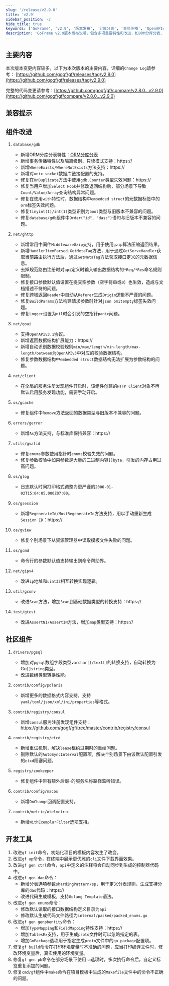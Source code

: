 ```yaml
---
slug: '/release/v2.9.0'
title: 'v2.9'
sidebar_position: -2
hide_title: true
keywords: ['GoFrame', 'v2.9', '版本发布', '分库分表', '事务传播', 'OpenAPIv3.1', '中间件', 'gzip', '代码生成']
description: 'GoFrame v2.9版本发布说明，包含多项重要特性和改进，如ORM分库分表、事务传播、OpenAPIv3.1支持、gzip中间件等功能增强，以及多项问题修复和命令行工具改进。'
---
```





## 主要内容

本次版本变更内容较多，以下为本次版本的主要内容，详细的`Change Log`请参考：
[https://github.com/gogf/gf/releases/tag/v2.9.0](https://github.com/gogf/gf/releases/tag/v2.9.0)

完整的代码变更请参考：[https://github.com/gogf/gf/compare/v2.8.0...v2.9.0](https://github.com/gogf/gf/compare/v2.8.0...v2.9.0)


## 兼容提示

## 组件改进
1. `database/gdb`
    - 新增ORM分库分表特性：[ORM分库分表](../docs/核心组件/数据库ORM/ORM分库分表/ORM分库分表.md)
    - 新增事务传播特性以及隔离级别、只读模式支持：https://
    - 新增`WhereExists/WhereNotExists`方法支持：https://
    - 新增对`unix socket`数据库链接配置的支持。
    - 修复在`OnDuplicate`方法中使用`gdb.Counter`类型失效问题：https://
    - 修复当用户增加`Select Hook`并修改返回结构后，部分场景下导致`Count/Value/Array`查询结构异常问题。
    - 修复在使用`with`特性时，数据结构中`embedded struct`的元数据标签中的`orm`标签失效问题。
    - 修复`tinyint(1)/int(1)`类型识别为`bool`类型与旧版本不兼容的问题。
    - 修复`database/gdb`组件中`Order("id", "dasc")`语句与旧版本不兼容的问题。

2. `net/ghttp`
    - 新增常用中间件`MiddlewareGzip`支持，用于使用`gzip`算法压缩返回结果。
    - 新增`HandlerItemParsed.GetMetaTag`方法，用于通过`GetServeHandler`获取当前路由执行方法后，通过`GetMetaTag`方法获取接口定义的元数据信息。
    - 去掉规范路由注册时对`api`定义时输入输出数据结构的`*Req/*Res`命名规则限制。
    - 修复接口参数默认值设置在提交空参数（空字符串或`0`）也生效，造成与文档描述不符的问题。
    - 修复跨域返回`Header`中自动从`Referer`生成`Origin`逻辑不严谨的问题。
    - 修复`BuildParams`方法构建请求参数时针对`json omitempty`标签失效问题。
    - 修复`Logger`设置为`nil`时会引发的空指针`panic`问题。

3. `net/goai`
    - 支持`OpenAPIv3.1`协议。
    - 新增返回数据结构扩展能力：https://
    - 新增自动识别数据校验规则`min/max/length/min-length/max-length/between`为`OpenAPIv3`中对应的校验数据结构。
    - 修复参数数据结构中`embedded struct`数据结构无法扩展为参数结构的问题。

2. `net/client`
    - 在全局的服务注册发现组件开启时，该组件创建的`HTTP Client`对象不再默认启用服务发现功能，需要手动开启。

4. `os/gcache`
    - 修复组件中`Remove`方法返回的数据类型与旧版本不兼容的问题。

4. `errors/gerror`
    - 新增`As`方法支持，与标准库保持兼容：https://

4. `utils/gvalid`
    - 修复`enums`参数使用指针时`enums`校验失效的问题。
    - 修复参数校验中如果参数是大量的二进制内容`[]byte`，引发的内存占用过高问题。

4. `os/glog`
    - 日志默认时间打印格式调整为更严谨的`2006-01-02T15:04:05.000Z07:00`。

4. `os/gsession`
    - 新增`RegenerateId/MustRegenerateId`方法支持，用以手动重新生成`Session ID`：https://

4. `os/gview`
    - 修复个别场景下从资源管理器中读取模板文件失败的问题。

5. `os/gcmd`
    - 命令行的参数默认值支持输出到命令帮助界。

5. `net/gipv4`
    - 改进`ip`地址和`uint32`相互转换实现逻辑。

5. `util/gconv`
    - 改进`Scan`方法，增加`Scan`到基础数据类型的转换支持：https://
    
6. `test/gtest`
    - 改进`AssertNI/AssertIN`方法，增加`map`类型支持：https://

## 社区组件
1. `drivers/pgsql`
    - 增加对`pgsql`数组字段类型`varchar[]/text[]`的转换支持，自动转换为Go`[]string`类型。
    - 改进数组类型转换性能。

2. `contrib/config/polaris`
    - 新增更多的数据格式内容支持，支持`yaml/toml/json/xml/ini/properties`等格式。

2. `contrib/registry/consul`
    - 新增`consul`服务注册发现组件支持：https://github.com/gogf/gf/tree/master/contrib/registry/consul

3. `contrib/registry/etcd`
    - 新增重试机制，解决`lease`租约过期时的重续问题。
    - 删除默认的`AutoSyncInterval`配置项，解决个别场景下由该默认配置引发的`etcd`阻塞问题。

4. `registry/zookeeper`
    - 修复组件中带有额外后缀`-`的服务名称路径监听错误。

4. `contrib/config/nacos`
    - 新增`OnChange`回调配置支持。

5. `contrib/metric/otelmetric`
    - 新增`WithExemplarFilter`选项支持。

## 开发工具
1. 改进`gf init`命令，初始化项目的模板内容发生了改变。
2. 改进`gf up`命令，在终端中展示更优雅的`cli`文件下载界面效果。
3. 改进`gf gen ctrl`命令，`api`中定义的注释将会自动同步到生成的控制器代码中。
4. 改进`gf gen dao`命令：
    - 新增分表选项参数`shardingPattern/sp`，用于定义分表规则，生成支持分库的`dao`代码：https://
    - 改进代码生成模板，支持`Golang Template`语法。
5. 改进`gf gen enums`命令：
    - 修改默认读取的接口数据结构定义目录为`api`
    - 修改默认生成代码文件路径为`internal/packed/packed_enums.go`
3. 改进`gf gen genpbentity`命令：
    - 增加`TypeMapping`和`FieldMapping`特性支持：https://
    - 增加`TablesEx`支持，用于生成`proto`文件时可以忽略指定的表。
    - 增加`GoPackage`选项用于指定生成`proto`文件中的`go_package`配置项。
3. 修复`gf build`命令在打印环境变量时不准确的问题，应当打印编译文件时，修改环境变量后，真实使用的环境变量。
3. 修复`gf gen pb`命令在部分场景下使用`-a`选项时，多次执行命令后，自定义标签重复添加的问题。
4. 修复`cmd/gf`组件中`make`命令在项目模板中生成的`Makefile`文件中的命令不正确的问题。


